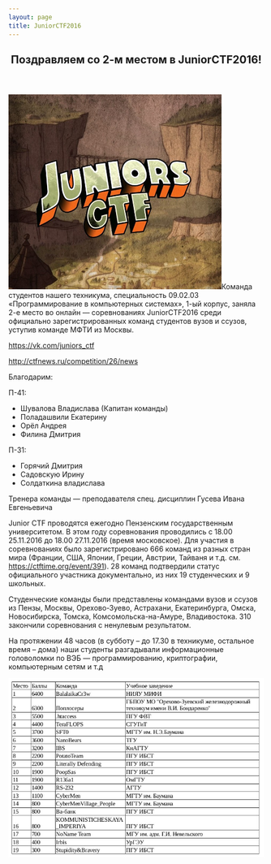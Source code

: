 ```yaml
---
layout: page
title: JuniorCTF2016
---
```


<section>
<header class="major">
	<h2>Поздравляем со 2-м местом в JuniorCTF2016!</h2>
</header>
<p><span class="image left"><img src="/news/juniorctf2016/logo.jpg" alt="JuniorCTF" width="420" height="384" /></span>Команда студентов нашего техникума, специальность 09.02.03 «Программирование в компьютерных системах», 1-ый корпус, заняла 2-е место во онлайн — соревнованиях JuniorCTF2016 среди официально зарегистрированных команд студентов вузов и ссузов, уступив команде МФТИ из Москвы.
</p>
	<p><a href="https://vk.com/juniors_ctf" target="_blank">https://vk.com/juniors_ctf</a></p>
	<p><a href="http://ctfnews.ru/competition/26/news" target="_blank">http://ctfnews.ru/competition/26/news</a></p>
</section>
<div style="clear: left"></div>
<section>
<p>Благодарим:</p>
<p>П-41:</p>
<ul>
<li>Шувалова Владислава (Капитан команды)</li>
<li>Поладашвили Екатерину</li>
<li>Орёл Андрея</li>
<li>Филина Дмитрия</li>
</ul>
<p>П-31:</p>
<ul>
<li>Горячий Дмитрия</li>
<li>Садовскую Ирину</li>
<li>Солдаткина владислава</li>
</ul>
<p>Тренера команды — преподавателя спец. дисциплин Гусева Ивана Евгеньевича</p>
<p>Junior CTF проводятся ежегодно Пензенским государственным университетом. В этом году соревнования проводились с 18.00 25.11.2016 до 18.00 27.11.2016 (время московское). Для участия в соревнованиях было зарегистрировано 666 команд из разных стран мира (Франции, США, Японии, Греции, Австрии, Тайваня и т.д. см. <a href="https://ctftime.org/event/391" target="_blank">https://ctftime.org/event/391</a>). 28 команд подтвердили статус официального участника документально, из них 19 студенческих и 9 школьных.</p>
<p>Студенческие команды были представлены командами вузов и ссузов из Пензы, Москвы, Орехово-Зуево, Астрахани, Екатеринбурга, Омска, Новосибирска, Томска, Комсомольска-на-Амуре, Владивостока. 310 закончили соревнования с ненулевым результатом.</p>
<p>На протяжении 48 часов (в субботу – до 17.30 в техникуме, остальное время – дома) наши студенты разгадывали информационные головоломки по ВЭБ — программированию, криптографии, компьютерным сетям и т.д</p>
</section>
<section
		data-featherlight-gallery
		data-featherlight-filter="a">
	<div class="posts">
		<article>
			<a href="/news/juniorctf2016/rez.jpg" target="_blank" class="image"><img src="/news/juniorctf2016/rez.jpg" alt="1" /></a>
		</article>
	</div>
</section>
